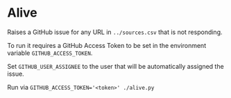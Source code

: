 # Alive

Raises a GitHub issue for any URL in `../sources.csv` that is not responding.

To run it requires a GitHub Access Token to be set in the environment variable `GITHUB_ACCESS_TOKEN`.

Set `GITHUB_USER_ASSIGNEE` to the user that will be automatically assigned the issue.


Run via `GITHUB_ACCESS_TOKEN='<token>' ./alive.py`